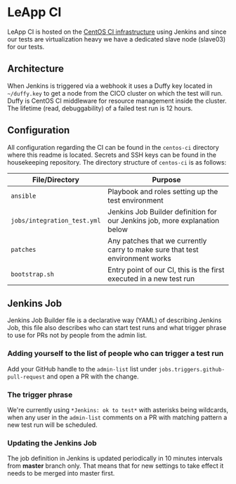 # LeApp CI

LeApp CI is hosted on the [CentOS CI infrastructure](http://ci.centos.org/) using Jenkins and since
our tests are virtualization heavy we have a dedicated slave node (slave03) for our tests.

## Architecture

When Jenkins is triggered via a webhook it uses a Duffy key located in `~/duffy.key` to get a node from the CICO
cluster on which the test will run. Duffy is CentOS CI middleware for resource management inside the cluster.
The lifetime (read, debuggability) of a failed test run is 12 hours.

## Configuration

All configuration regarding the CI can be found in the `centos-ci` directory where this readme is located.
Secrets and SSH keys can be found in the housekeeping repository.
The directory structure of `centos-ci` is as follows:

| File/Directory | Purpose |
|----------------|---------|
| `ansible` | Playbook and roles setting up the test environment |
| `jobs/integration_test.yml` | Jenkins Job Builder definition for our Jenkins job, more explanation below |
| `patches` | Any patches that we currently carry to make sure that test environment works |
| `bootstrap.sh` | Entry point of our CI, this is the first executed in a new test run |

## Jenkins Job

Jenkins Job Builder file is a declarative way (YAML) of describing Jenkins Job, this file also describes who
can start test runs and what trigger phrase to use for PRs not by people from the admin list.

### Adding yourself to the list of people who can trigger a test run

Add your GitHub handle to the `admin-list` list under `jobs.triggers.github-pull-request` and open a PR with the change.

### The trigger phrase

We're currently using `*Jenkins: ok to test*` with asterisks being wildcards, when any user in the `admin-list` comments on a PR
with matching pattern a new test run will be scheduled.

### Updating the Jenkins Job

The job definition in Jenkins is updated periodically in 10 minutes intervals from **master** branch only. That means that for new
settings to take effect it needs to be merged into master first.
